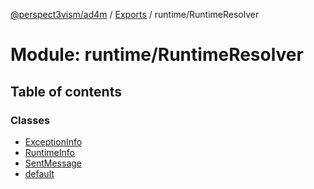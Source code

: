 [@perspect3vism/ad4m](../README.md) / [Exports](../modules.md) / runtime/RuntimeResolver

# Module: runtime/RuntimeResolver

## Table of contents

### Classes

- [ExceptionInfo](../classes/runtime_RuntimeResolver.ExceptionInfo.md)
- [RuntimeInfo](../classes/runtime_RuntimeResolver.RuntimeInfo.md)
- [SentMessage](../classes/runtime_RuntimeResolver.SentMessage.md)
- [default](../classes/runtime_RuntimeResolver.default.md)
